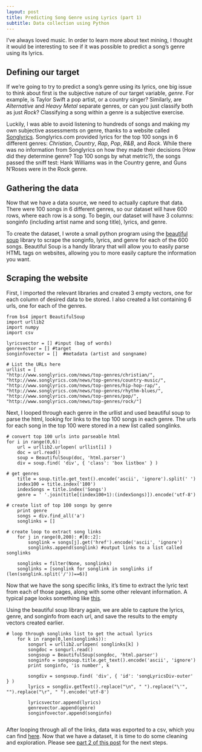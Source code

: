 ```yaml
---
layout: post
title: Predicting Song Genre using Lyrics (part 1)
subtitle: Data collection using Python
---
```


I’ve always loved music. In order to learn more about text mining, I thought it would be interesting to see if it was possible to predict a song’s genre using its lyrics.

## Defining our target
If we’re going to try to predict a song’s genre using its lyrics, one big issue to think about first is the subjective nature of our target variable, _genre_. For example, is Taylor Swift a pop artist, or a country singer? Similarly, are _Alternative_ and _Heavy Metal_ separate genres, or can you just classify both as just _Rock_?  Classifying a song within a genre is a subjective exercise.
 
Luckily, I was able to avoid listening to hundreds of songs and making my own subjective assessments on genre, thanks to a website called [Songlyrics](http://www.songlyrics.com/news/top-genres/country-music). Songlyrics.com provided lyrics for the top 100 songs in 6 different genres: _Christian_, _Country_, _Rap_, _Pop_, _R&B_, and _Rock_. While there was no information from Songlyrics on how they made their decisions (How did they determine genre? Top 100 songs by what metric?), the songs passed the sniff test: Hank Williams was in the Country genre, and Guns N’Roses were in the Rock genre.

## Gathering the data
Now that we have a data source, we need to actually capture that data. There were 100 songs in 6 different genres, so our dataset will have 600 rows, where each row is a song. To begin, our dataset will have 3 columns: songinfo (including artist name and song title), lyrics, and genre.

To create the dataset, I wrote a small python program using the [beautiful soup](https://www.crummy.com/software/BeautifulSoup/bs4/doc/) library to scrape the songinfo, lyrics, and genre for each of the 600 songs. Beautiful Soup is a handy library that will allow you to easily parse HTML tags on websites, allowing you to more easily capture the information you want.

## Scraping the website
First, I imported the relevant libraries and created 3 empty vectors, one for each column of desired data to be stored. I also created a list containing 6 urls, one for each of the genres.

<pre><code class="language-python line-numbers">from bs4 import BeautifulSoup
import urllib2
import numpy
import csv
 
lyricsvector = [] #input (bag of words)
genrevector = [] #target
songinfovector = []  #metadata (artist and songname)

# List the URLs here
urllist = [
"http://www.songlyrics.com/news/top-genres/christian/",
"http://www.songlyrics.com/news/top-genres/country-music/",
"http://www.songlyrics.com/news/top-genres/hip-hop-rap/",
"http://www.songlyrics.com/news/top-genres/rhythm-blues/",
"http://www.songlyrics.com/news/top-genres/pop/",
"http://www.songlyrics.com/news/top-genres/rock/"]
</code></pre>

Next, I looped through each genre in the urllist and used beautiful soup to parse the html, looking for links to the top 100 songs in each genre. The urls for each song in the top 100 were stored in a new list called songlinks. 

<pre><code class="language-python line-numbers"># convert top 100 urls into parseable html
for i in range(0,6):
    url = urllib2.urlopen( urllist[i] )
    doc = url.read()
    soup = BeautifulSoup(doc, 'html.parser')
    div = soup.find( 'div', { 'class': 'box listbox' } )
 
# get genres
    title = soup.title.get_text().encode('ascii', 'ignore').split(' ')
    index100 = title.index('100')
    indexSongs = title.index('Songs')
    genre = ' '.join(title[(index100+1):(indexSongs)]).encode('utf-8')
 
# create list of top 100 songs by genre
    print genre
    songs = div.find_all('a')
    songlinks = []

# create loop to extract song links
    for j in range(0,200): #[0::2]:
        songlink = songs[j].get('href').encode('ascii', 'ignore')
        songlinks.append(songlink) #output links to a list called songlinks

    songlinks = filter(None, songlinks)
    songlinks = [songlink for songlink in songlinks if (len(songlink.split('/'))==6)]
</code></pre>

Now that we have the song specific links, it’s time to extract the lyric text from each of those pages, along with some other relevant information. A typical page looks something like [this](http://www.songlyrics.com/the-beatles/yesterday-lyrics/). 

Using the beautiful soup library again, we are able to capture the lyrics, genre, and songinfo from each url, and save the results to the empty vectors created earlier. 
 
<pre><code class="language-python line-numbers"># loop through songlinks list to get the actual lyrics
    for k in range(0,len(songlinks)):
        songurl = urllib2.urlopen( songlinks[k] )
        songdoc = songurl.read()
        songsoup = BeautifulSoup(songdoc, 'html.parser')
        songinfo = songsoup.title.get_text().encode('ascii', 'ignore')
        print songinfo, 'is number', k

        songdiv = songsoup.find( 'div', { 'id': 'songLyricsDiv-outer' } )
        lyrics = songdiv.getText().replace("\n", " ").replace("\'", "").replace("\r", " ").encode('utf-8')

        lyricsvector.append(lyrics)
        genrevector.append(genre)
        songinfovector.append(songinfo)
 
</code></pre>

After looping through all of the links, data was exported to a csv, which you can find [here](/img/songlyrics/textminingAllLyrics.csv).
Now that we have a dataset, it is time to do some cleaning and exploration. Please see [part 2 of this post](https://riazhedayati.github.io/blog/predict-song-genre-pt2/) for the next steps.

